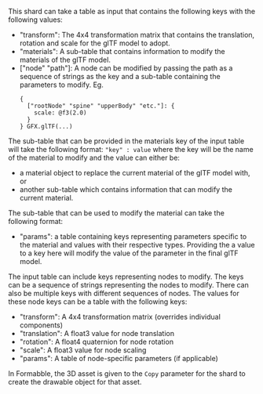 This shard can take a table as input that contains the following keys with the following values:
  - "transform": The 4x4 transformation matrix that contains the translation, rotation and scale for the glTF model to adopt.
  - "materials": A sub-table that contains information to modify the materials of the glTF model.
  - ["node" "path"]: A node can be modified by passing the path as a sequence of strings as the key and a sub-table containing the      parameters to modify.
    Eg.
    ```shards
    {
      ["rootNode" "spine" "upperBody" "etc."]: {
        scale: @f3(2.0)
      }
    } GFX.glTF(...)
    ```

The sub-table that can be provided in the materials key of the input table will take the following format: `"key" : value` where the key will be the name of the material to modify and the value can either be: 
  - a material object to replace the current material of the glTF model with, or
  - another sub-table which contains information that can modify the current material.

The sub-table that can be used to modify the material can take the following format:
  - "params": a table containing keys representing parameters specific to the material and values with their respective types. Providing the a value to a key here will modify the value of the parameter in the final glTF model.

The input table can include keys representing nodes to modify. The keys can be a sequence of strings representing the nodes to modify. There can also be multiple keys with different sequences of nodes. The values for these node keys can be a table with the following keys:
  - "transform": A 4x4 transformation matrix (overrides individual components)
  - "translation": A float3 value for node translation
  - "rotation": A float4 quaternion for node rotation
  - "scale": A float3 value for node scaling
  - "params": A table of node-specific parameters (if applicable)

In Formabble, the 3D asset is given to the `Copy` parameter for the shard to create the drawable object for that asset.

